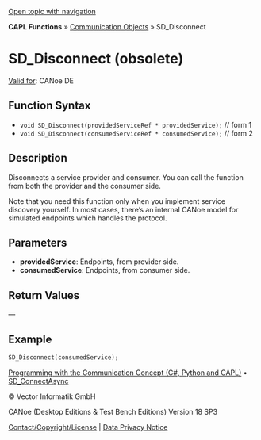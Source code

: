 [Open topic with navigation](../../../../../CANoeDEFamily.htm#Topics/CAPLFunctions/CommunicationObjects/Functions/CAPLfunctionSDDisconnect.md)

**CAPL Functions** » [Communication Objects](../CAPLfunctionsCOOverview.md) » SD_Disconnect

# SD_Disconnect (obsolete)

[Valid for](../../../Shared/FeatureAvailability.md): CANoe DE

## Function Syntax

- `void SD_Disconnect(providedServiceRef * providedService);` // form 1
- `void SD_Disconnect(consumedServiceRef * consumedService);` // form 2

## Description

Disconnects a service provider and consumer. You can call the function from both the provider and the consumer side.

Note that you need this function only when you implement service discovery yourself. In most cases, there’s an internal CANoe model for simulated endpoints which handles the protocol.

## Parameters

- **providedService**: Endpoints, from provider side.
- **consumedService**: Endpoints, from consumer side.

## Return Values

—

## Example

```c
SD_Disconnect(consumedService);
```

[Programming with the Communication Concept (C#, Python and CAPL)](../../../CANoeCANalyzer/CommunicationConcept/Programming/CCP.md) • [SD_ConnectAsync](CAPLfunctionSDConnectAsync.md)

© Vector Informatik GmbH

CANoe (Desktop Editions & Test Bench Editions) Version 18 SP3

[Contact/Copyright/License](../../../Shared/ContactCopyrightLicense.md) | [Data Privacy Notice](https://www.vector.com/int/en/company/get-info/privacy-policy/)